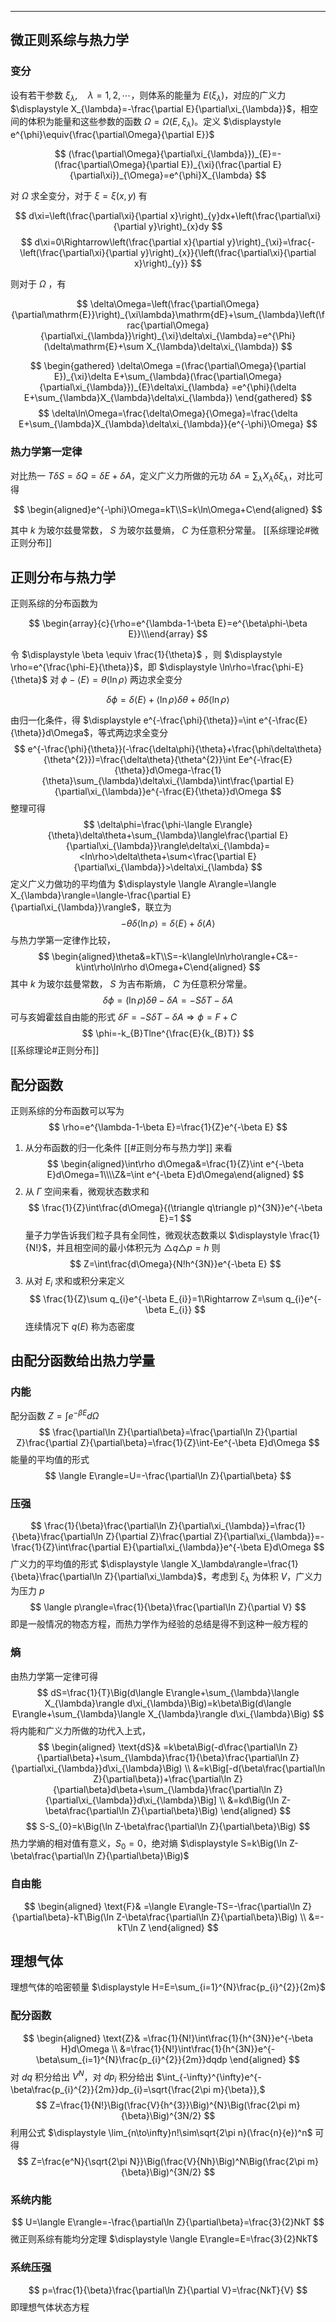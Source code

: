 
-----------
## 微正则系综与热力学

### 变分

设有若干参数 $\displaystyle \xi_{\lambda},\quad \lambda=1,2,\cdots$，则体系的能量为 $\displaystyle E(\xi_{\lambda})$，对应的广义力 $\displaystyle X_{\lambda}=-\frac{\partial E}{\partial\xi_{\lambda}}$，相空间的体积为能量和这些参数的函数 $\displaystyle \Omega=\Omega(E,\xi_\lambda)$。定义 $\displaystyle e^{\phi}\equiv{\frac{\partial\Omega}{\partial E}}$

$$
(\frac{\partial\Omega}{\partial\xi_{\lambda}})_{E}=-(\frac{\partial\Omega}{\partial E})_{\xi}(\frac{\partial E}{\partial\xi})_{\Omega}=e^{\phi}X_{\lambda}
$$

对 $\displaystyle \Omega$ 求全变分，对于 $\displaystyle \xi=\xi(x,y)$ 有

$$
d\xi=\left(\frac{\partial\xi}{\partial x}\right)_{y}dx+\left(\frac{\partial\xi}{\partial y}\right)_{x}dy 
$$
$$
d\xi=0\Rightarrow\left(\frac{\partial x}{\partial y}\right)_{\xi}=\frac{-\left(\frac{\partial\xi}{\partial y}\right)_{x}}{\left(\frac{\partial\xi}{\partial x}\right)_{y}}
$$

则对于 $\displaystyle \Omega$ ，有

$$
\delta\Omega=\left(\frac{\partial\Omega}{\partial\mathrm{E}}\right)_{\xi\lambda}\mathrm{dE}+\sum_{\lambda}\left(\frac{\partial\Omega}{\partial\xi_{\lambda}}\right)_{\xi}\delta\xi_{\lambda}=e^{\Phi}(\delta\mathrm{E}+\sum X_{\lambda}\delta\xi_{\lambda})
$$

$$
\begin{gathered}
\delta\Omega  =(\frac{\partial\Omega}{\partial E})_{\xi}\delta E+\sum_{\lambda}(\frac{\partial\Omega}{\partial\xi_{\lambda}})_{E}\delta\xi_{\lambda} 
=e^{\phi}(\delta E+\sum_{\lambda}X_{\lambda}\delta\xi_{\lambda})
\end{gathered}
$$
$$
\delta\ln\Omega=\frac{\delta\Omega}{\Omega}=\frac{\delta E+\sum_{\lambda}X_{\lambda}\delta\xi_{\lambda}}{e^{-\phi}\Omega}
$$

### 热力学第一定律

对比热一 $\displaystyle T\delta S=\delta Q=\delta E+\delta A$，定义广义力所做的元功 $\displaystyle \delta A=\sum_{\lambda}X_{\lambda}\delta\xi_{\lambda}$，对比可得

$$
\begin{aligned}e^{-\phi}\Omega=kT\\S=k\ln\Omega+C\end{aligned}
$$

其中 $k$ 为玻尔兹曼常数， $S$ 为玻尔兹曼熵， $C$ 为任意积分常量。
[[系综理论#微正则分布]]

## 正则分布与热力学

正则系综的分布函数为

$$
\begin{array}{c}{\rho=e^{\lambda-1-\beta E}=e^{\beta\phi-\beta E}}\\\end{array}
$$

令 $\displaystyle \beta \equiv \frac{1}{\theta}$ ，则 $\displaystyle \rho=e^{\frac{\phi-E}{\theta}}$，即 $\displaystyle \ln\rho=\frac{\phi-E}{\theta}$
对 $\displaystyle \phi-\langle E\rangle=\theta\langle \ln \rho\rangle$ 两边求全变分

$$
\delta\phi=\delta\langle E\rangle+\langle\ln\rho\rangle\delta\theta+\theta\delta\langle\ln\rho\rangle
$$

由归一化条件，得 $\displaystyle e^{-\frac{\phi}{\theta}}=\int e^{-\frac{E}{\theta}}d\Omega$，等式两边求全变分
$$
e^{-\frac{\phi}{\theta}}(-\frac{\delta\phi}{\theta}+\frac{\phi\delta\theta}{\theta^{2}})=\frac{\delta\theta}{\theta^{2}}\int Ee^{-\frac{E}{\theta}}d\Omega-\frac{1}{\theta}\sum_{\lambda}\delta\xi_{\lambda}\int\frac{\partial E}{\partial\xi_{\lambda}}e^{-\frac{E}{\theta}}d\Omega 
$$
整理可得
$$
\delta\phi=\frac{\phi-\langle E\rangle}{\theta}\delta\theta+\sum_{\lambda}\langle\frac{\partial E}{\partial\xi_{\lambda}}\rangle\delta\xi_{\lambda}=<ln\rho>\delta\theta+\sum<\frac{\partial E}{\partial\xi_{\lambda}}>\delta\xi_{\lambda}
$$
定义广义力做功的平均值为 $\displaystyle \langle A\rangle=\langle X_{\lambda}\rangle=\langle-\frac{\partial E}{\partial\xi_{\lambda}}\rangle$，联立为
$$
-\theta\delta\langle\ln\rho\rangle=\delta\langle E\rangle+\delta\langle A\rangle 
$$
与热力学第一定律作比较，
$$
\begin{aligned}\theta&=kT\\S=-k\langle\ln\rho\rangle+C&=-k\int\rho\ln\rho d\Omega+C\end{aligned}
$$
其中 $k$ 为玻尔兹曼常数， $S$ 为吉布斯熵， $C$ 为任意积分常量。
$$
\delta\phi=(\ln\rho)\delta\theta-\delta A=-S\delta T-\delta A
$$
可与亥姆霍兹自由能的形式 $\displaystyle \delta F=-S\delta T-\delta A\Rightarrow\phi=F+C$
$$
\phi=-k_{B}Tlne^{\frac{E}{k_{B}T}}
$$
[[系综理论#正则分布]]
## 配分函数
正则系综的分布函数可以写为
$$
\rho=e^{\lambda-1-\beta E}=\frac{1}{Z}e^{-\beta E}
$$
1. 从分布函数的归一化条件 [[#正则分布与热力学]] 来看
$$
\begin{aligned}\int\rho d\Omega&=\frac{1}{Z}\int e^{-\beta E}d\Omega=1\\\\Z&=\int e^{-\beta E}d\Omega\end{aligned}
$$
2. 从 $Γ$ 空间来看，微观状态数求和
$$
\frac{1}{Z}\int\frac{d\Omega}{(\triangle q\triangle p)^{3N}}e^{-\beta E}=1
$$
量子力学告诉我们粒子具有全同性，微观状态数乘以 $\displaystyle \frac{1}{N!}$，并且相空间的最小体积元为 $\displaystyle \triangle q\triangle p=h$ 则
$$
Z=\int\frac{d\Omega}{N!h^{3N}}e^{-\beta E}
$$
3. 从对 $\displaystyle E_{i}$ 求和或积分来定义
$$
\frac{1}{Z}\sum q_{i}e^{-\beta E_{i}}=1\Rightarrow Z=\sum q_{i}e^{-\beta E_{i}}
$$
连续情况下 $q(E)$ 称为态密度
## 由配分函数给出热力学量
### 内能
配分函数 $\displaystyle Z=\int e^{-\beta E}d\Omega$
$$
\frac{\partial\ln Z}{\partial\beta}=\frac{\partial\ln Z}{\partial Z}\frac{\partial Z}{\partial\beta}=\frac{1}{Z}\int-Ee^{-\beta E}d\Omega 
$$
能量的平均值的形式
$$
\langle E\rangle=U=-\frac{\partial\ln Z}{\partial\beta}
$$
### 压强
$$
\frac{1}{\beta}\frac{\partial\ln Z}{\partial\xi_{\lambda}}=\frac{1}{\beta}\frac{\partial\ln Z}{\partial Z}\frac{\partial Z}{\partial\xi_{\lambda}}=-\frac{1}{Z}\int\frac{\partial E}{\partial\xi_{\lambda}}e^{-\beta E}d\Omega 
$$
广义力的平均值的形式 $\displaystyle \langle X_\lambda\rangle=\frac{1}{\beta}\frac{\partial\ln Z}{\partial\xi_\lambda}$，考虑到 
$\xi_{\lambda}$ 为体积 $V$，广义力为压力 $p$
$$
\langle p\rangle=\frac{1}{\beta}\frac{\partial\ln Z}{\partial V}
$$
即是一般情况的物态方程，而热力学作为经验的总结是得不到这种一般方程的
### 熵
由热力学第一定律可得
$$
dS=\frac{1}{T}\Big(d\langle E\rangle+\sum_{\lambda}\langle X_{\lambda}\rangle d\xi_{\lambda}\Big)=k\beta\Big(d\langle E\rangle+\sum_{\lambda}\langle X_{\lambda}\rangle d\xi_{\lambda}\Big)
$$
将内能和广义力所做的功代入上式，
$$
\begin{aligned}
\text{dS}& =k\beta\Big(-d\frac{\partial\ln Z}{\partial\beta}+\sum_{\lambda}\frac{1}{\beta}\frac{\partial\ln Z}{\partial\xi_{\lambda}}d\xi_{\lambda}\Big)  \\
&=k\Big[-d(\beta\frac{\partial\ln Z}{\partial\beta})+\frac{\partial\ln Z}{\partial\beta}d\beta+\sum_{\lambda}\frac{\partial\ln Z}{\partial\xi_{\lambda}}d\xi_{\lambda}\Big] \\
&=kd\Big(\ln Z-\beta\frac{\partial\ln Z}{\partial\beta}\Big)
\end{aligned}
$$
$$
S-S_{0}=k\Big(\ln Z-\beta\frac{\partial\ln Z}{\partial\beta}\Big)
$$
热力学熵的相对值有意义，$S_{0}=0$，绝对熵 $\displaystyle S=k\Big(\ln Z-\beta\frac{\partial\ln Z}{\partial\beta}\Big)$
### 自由能
$$
\begin{aligned}
\text{F}& =\langle E\rangle-TS=-\frac{\partial\ln Z}{\partial\beta}-kT\Big(\ln Z-\beta\frac{\partial\ln Z}{\partial\beta}\Big)  \\
&=-kT\ln Z
\end{aligned}
$$
## 理想气体
理想气体的哈密顿量 $\displaystyle H=E=\sum_{i=1}^{N}\frac{p_{i}^{2}}{2m}$
### 配分函数
$$
\begin{aligned}
\text{Z}& =\frac{1}{N!}\int\frac{1}{h^{3N}}e^{-\beta H}d\Omega   \\
&=\frac{1}{N!}\int\frac{1}{h^{3N}}e^{-\beta\sum_{i=1}^{N}\frac{p_{i}^{2}}{2m}}dqdp
\end{aligned}
$$
对 $dq$ 积分给出 $V^N$，对 $dp_{i}$ 积分给出 $\int_{-\infty}^{\infty}e^{-\beta\frac{p_{i}^{2}}{2m}}dp_{i}=\sqrt{\frac{2\pi m}{\beta}},$
$$
Z=\frac{1}{N!}\Big(\frac{V}{h^{3}}\Big)^{N}\Big(\frac{2\pi m}{\beta}\Big)^{3N/2}
$$
利用公式 $\displaystyle \lim_{n\to\infty}n!\sim\sqrt{2\pi n}(\frac{n}{e})^n$ 可得
$$
Z=\frac{e^N}{\sqrt{2\pi N}}\Big(\frac{V}{Nh}\Big)^N\Big(\frac{2\pi m}{\beta}\Big)^{3N/2}
$$
### 系统内能
$$
U=\langle E\rangle=-\frac{\partial\ln Z}{\partial\beta}=\frac{3}{2}NkT
$$
微正则系综有能均分定理 $\displaystyle \langle E\rangle=E=\frac{3}{2}NkT$
### 系统压强
$$
p=\frac{1}{\beta}\frac{\partial\ln Z}{\partial V}=\frac{NkT}{V}
$$
即理想气体状态方程

